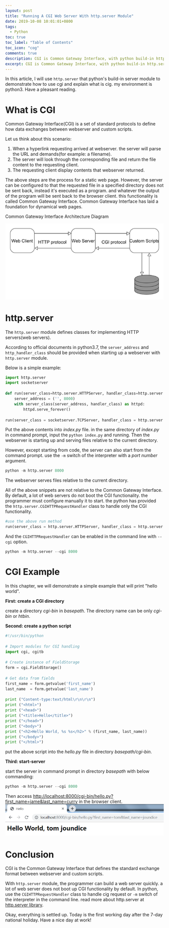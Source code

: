 ```yaml
---
layout: post
title: "Running A CGI Web Server With http.server Module"
date: 2019-10-08 10:01:01+0800
tags:
  - Python
toc: true
toc_label: "Table of Contents"
toc_icon: "cog"
comments: true
description: CGI is Common Gateway Interface, with python build-in http.server module. can quickly and easily demonstrate how to use it. 
excerpt: CGI is Common Gateway Interface, with python build-in http.server module. can quickly and easily demonstrate how to use it. 
---
```

In this article, I will use `http.server` that python's build-in server module to demonstrate how to use cgi and explain what is cig. my environment is python3. Have a pleasant reading.
# What is CGI
Common Gateway Interface(CGI) is a set of standard protocols to define how data exchanges between webserver and custom scripts. 

Let us think about this scenario:
1. When a hyperlink requesting arrived at webserver. the server will parse the URL and demands(for example: a filename). 
2. The server will look through the corresponding file and return the file content to the requesting client.
3. The requesting client display contents that webserver returned.

The above steps are the process for a static web page. However, the server can be configured to that the requested file in a specified directory does not be sent back, instead it's executed as a program. and whatever the output of the program will be sent back to the browser client. this functionality is called Common Gateway Interface. Common Gateway Interface has laid a foundation for dynamical web pages.

Common Gateway Interface Architecture Diagram

![Alt][1]

# http.server
The `http.server` module defines classes for implementing HTTP servers(web servers). 

According to official documents in python3.7, the `server_address` and `http_handler_class` should be provided when starting up a webserver with `http.server` module.

Below is a simple example:

```python
import http.server
import socketserver

def run(server_class=http.server.HTTPServer, handler_class=http.server.BaseHTTPRequestHandler):
    server_address = ('', 8000)
    with server_class(server_address, handler_class) as httpd:
        httpd.serve_forever()

run(server_class = socketserver.TCPServer, handler_class = http.server.SimpleHTTPRequestHandler)
```
Put the above contents into *index.py* file. in the same directory of *index.py* in command prompt, input the `python index.py` and running. Then the webserver is starting up and serving files relative to the current directory.

However, except starting from code, the server can also start from the command prompt. use the `-m` switch of the interpreter with a *port number* argument.

```python
python -m http.server 8000
```
The webserver serves files relative to the current directory.

All of the above snippets are not relative to the Common Gateway Interface. By default, a lot of web servers do not boot the CGI functionality. the programmer must configure manually it to start. the python has provided the  `http.server.CGIHTTPRequestHandler`  class to handle only the CGI functionality.

```python
#use the above run method
run(server_class = http.server.HTTPServer, handler_class = http.server.CGIHTTPRequestHandler)
```
And the `CGIHTTPRequestHandler` can be enabled in the command line with `--cgi` option.

```python
python -m http.server --cgi 8000
```

# CGI Example
In this chapter, we will demonstrate a simple example that will print "hello world".

**First: create a CGI directory**

create a directory *cgi-bin* in *basepath*. The directory name can be only *cgi-bin* or *htbin*.

**Second: create a python script**

```python
#!/usr/bin/python

# Import modules for CGI handling 
import cgi, cgitb 

# Create instance of FieldStorage 
form = cgi.FieldStorage() 

# Get data from fields
first_name = form.getvalue('first_name')
last_name  = form.getvalue('last_name')

print ("Content-type:text/html\r\n\r\n")
print ("<html>")
print ("<head>")
print ("<title>Hello</title>")
print ("</head>")
print ("<body>")
print ("<h2>Hello World, %s %s</h2>" % (first_name, last_name))
print ("</body>")
print ("</html>")
```
put the above script into the *hello.py* file in directory *basepath/cgi-bin*.

**Third: start-server**

start the server in command prompt in directory *basepath* with below commanding:
```python
python -m http.server --cgi 8000
```

Then access [http://localhost:8000/cgi-bin/hello.py?first_name=jame&last_name=curry](http://localhost:8000/cgi-bin/hello.py?first_name=jame&last_name=curry "link") in the browser client.
![Alt][2]

# Conclusion
CGI is the Common Gateway Interface that defines the standard exchange format between webserver and custom scripts.

With `http.server` module, the programmer can build a web server quickly. a lot of web server does not boot up CGI functionality by default. In python, use the `CGIHTTPRequestHandler` class to handle cig request or `-m` switch of the interpreter in the command line. read more about http.server at [http.server library][3].

Okay, everything is settled up. Today is the first working day after the  7-day national holiday. Have a nice day at work!

[1]: /public/img/2019-10-08-Running-A-CGI-Web-Server-With-http-server-Module-cgi-diagram.png
[2]: /public/img/2019-10-08-Running-A-CGI-Web-Server-With-http-server-Module-a.png
[3]: https://docs.python.org/3/library/http.server.html

